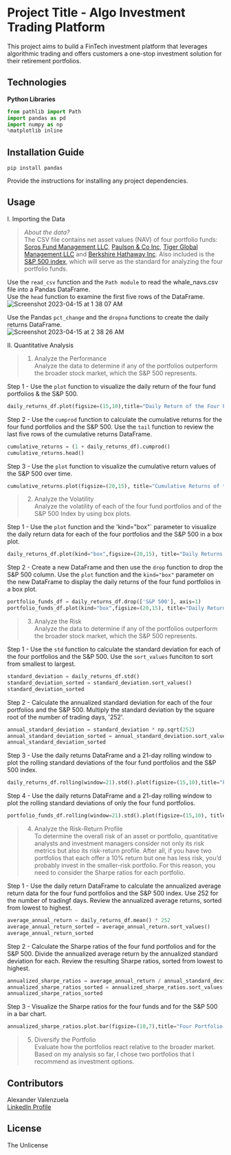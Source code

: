 # Project Title - Algo Investment Trading Platform
This project aims to build a FinTech investment platform that leverages algorithmic trading and offers customers a one-stop investment solution for their retirement portfolios.


## Technologies
**Python Libraries**
```python
from pathlib import Path
import pandas as pd
import numpy as np
%matplotlib inline
```

## Installation Guide
`pip install pandas`


Provide the instructions for installing any project dependencies.


## Usage

I. Importing the Data
>*About the data?*<br>
The CSV file contains net asset values (NAV) of four portfolio funds: [Soros Fund Management LLC](https://en.wikipedia.org/wiki/Soros_Fund_Management), [Paulson & Co Inc](https://en.wikipedia.org/wiki/Paulson_%26_Co.), [Tiger Global Management LLC](https://en.wikipedia.org/wiki/Tiger_Global_Management) and [Berkshire Hathaway Inc](https://en.wikipedia.org/wiki/Berkshire_Hathaway).  Also included is the [S&P 500 index](https://www.spglobal.com/spdji/en/indices/equity/sp-500/#overview), which will serve as the standard for analyzing the four portfolio funds.  

Use the `read_csv` function and the `Path module` to read the whale_navs.csv file into a Pandas DataFrame.<br>
Use the `head` function to examine the first five rows of the DataFrame.<br>
![Screenshot 2023-04-15 at 1 38 07 AM](https://user-images.githubusercontent.com/111409358/232201189-97f7cbab-4491-4cb7-9d9c-76addb62c02f.png)

Use the Pandas `pct_change` and the `dropna` functions to create the daily returns DataFrame.<br>
![Screenshot 2023-04-15 at 2 38 26 AM](https://user-images.githubusercontent.com/111409358/232206080-f51e43cb-3886-4a76-a583-5adf68b78e51.png)


II. Quantitative Analysis

>1. Analyze the Performance<br>
Analyze the data to determine if any of the portfolios outperform the broader stock market, which the S&P 500 represents.

Step 1 - Use the `plot` function to visualize the daily return of the four fund portfolios & the S&P 500.
```python
daily_returns_df.plot(figsize=(15,10),title="Daily Return of the Four Fund Portfolios & the S&P 500")
```
Step 2 - Use the `cumprod` function to calculate the cumulative returns for the four fund portfolios and the S&P 500.  Use the `tail` function to review the last five rows of the cumulative returns DataFrame.
```python
cumulative_returns = (1 + daily_returns_df).cumprod()
cumulative_returns.head()
```
Step 3 - Use the `plot` function to visualize the cumulative return values of the S&P 500 over time.
```python
cumulative_returns.plot(figsize=(20,15), title="Cumulative Returns of the Four Fund Portfolios vs S&P 500")
```

>2. Analyze the Volatility<br>
Analyze the volatility of each of the four fund portfolios and of the S&P 500 Index by using box plots.

Step 1 - Use the `plot` function and the 'kind="box"` parameter to visualize the daily return data for each of the four portfolios and the S&P 500 in a box plot.
```python
daily_returns_df.plot(kind="box",figsize=(20,15), title="Daily Returns of the Four Fund Portfolios vs S&P 500")
```
Step 2 - Create a new DataFrame and then use the `drop` function to drop the S&P 500 column. Use the `plot` function and the `kind="box"` parameter on the new DataFrame to display the daily returns of the four fund portfolios in a box plot.
```python
portfolio_funds_df = daily_returns_df.drop(['S&P 500'], axis=1)
portfolio_funds_df.plot(kind="box",figsize=(20,15), title="Daily Returns of Four Portfolio Portfolios")
```

>3. Analyze the Risk<br>
Analyze the data to determine if any of the portfolios outperform the broader stock market, which the S&P 500 represents.

Step 1 - Use the `std` function to calculate the standard deviation for each of the four portfolios and the S&P 500.  Use the `sort_values` funciton to sort from smallest to largest.
```python
standard_deviation = daily_returns_df.std()
standard_deviation_sorted = standard_deviation.sort_values()
standard_deviation_sorted
```
Step 2 - Calculate the annualized standard deviation for each of the four portfolios and the S&P 500.  Multiply the standard deviation by the square root of the number of trading days, '252'.
```python
annual_standard_deviation = standard_deviation * np.sqrt(252)
annual_standard_deviation_sorted = annual_standard_deviation.sort_values()
annual_standard_deviation_sorted
```
Step 3 - Use the daily returns DataFrame and a 21-day rolling window to plot the rolling standard deviations of the four fund portfolios and the S&P 500 index.
```python
daily_returns_df.rolling(window=21).std().plot(figsize=(15,10),title="Four Fund Portfoliods vs S&P 500 - 21-Day Rolling Standard Deviation")
```
Step 4 - Use the daily returns DataFrame and a 21-day rolling window to plot the rolling standard deviations of only the four fund portfolios. 
```python
portfolio_funds_df.rolling(window=21).std().plot(figsize=(15,10), title="Four Fund Portfolios - 21-Day Rolling Standard Deviation")
```

>4. Analyze the Risk-Return Profile<br>
To determine the overall risk of an asset or portfolio, quantitative analysts and investment managers consider not only its risk metrics but also its risk-return profile. After all, if you have two portfolios that each offer a 10% return but one has less risk, you’d probably invest in the smaller-risk portfolio. For this reason, you need to consider the Sharpe ratios for each portfolio.<br>

Step 1 - Use the daily return DataFrame to calculate the annualized average return data for the four fund portfolios and the S&P 500 index.  Use 252 for the number of tradingf days.  Review the annualized average returns, sorted from lowest to highest.
```python
average_annual_return = daily_returns_df.mean() * 252
average_annual_return_sorted = average_annual_return.sort_values()
average_annual_return_sorted
```
Step 2 - Calculate the Sharpe ratios of the four fund portfolios and for the S&P 500.  Divide the annualized average return by the annualized standard deviation for each.  Review the resulting Sharpe ratios, sorted from lowest to highest.
```python
annualized_sharpe_ratios = average_annual_return / annual_standard_deviation
annualized_sharpe_ratios_sorted = annualized_sharpe_ratios.sort_values()
annualized_sharpe_ratios_sorted
```
Step 3 - Visualize the Sharpe ratios for the four funds and for the S&P 500 in a bar chart. 
```python
annualized_sharpe_ratios.plot.bar(figsize=(10,7),title="Four Portfolio Funds vs S&P 500 - Sharpe Ratios")
```

>5. Diversify the Portfolio<br>
Evaluate how the portfolios react relative to the broader market. Based on my analysis so far, I chose two portfolios that I recommend as investment options.













## Contributors
Alexander Valenzuela<br>
[LinkedIn Profile](<https://www.linkedin.com/in/alex-valenzuela-97826842/>)


## License
The Unlicense



